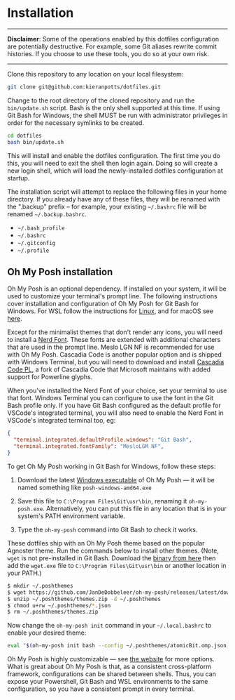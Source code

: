 # Installation

*****
**Disclaimer**: Some of the operations enabled by this dotfiles configuration are potentially destructive. For example, some Git aliases rewrite commit histories. If you choose to use these tools, you do so at your own risk.
*****

Clone this repository to any location on your local filesystem:

```sh
git clone git@github.com:kieranpotts/dotfiles.git
```

Change to the root directory of the cloned repository and run the `bin/update.sh` script. Bash is the only shell supported at this time. If using Git Bash for Windows, the shell MUST be run with administrator privileges in order for the necessary symlinks to be created.

```sh
cd dotfiles
bash bin/update.sh
```

This will install and enable the dotfiles configuration. The first time you do this, you will need to exit the shell then login again. Doing so will create a new login shell, which will load the newly-installed dotfiles configuration at startup.

The installation script will attempt to replace the following files in your home directory. If you already have any of these files, they will be renamed with the ".backup" prefix – for example, your existing `~/.bashrc` file will be renamed `~/.backup.bashrc`.

- `~/.bash_profile`
- `~/.bashrc`
- `~/.gitconfig`
- `~/.profile`

## Oh My Posh installation

Oh My Posh is an optional dependency. If installed on your system, it will be used to customize your terminal's prompt line. The following instructions cover installation and configuration of Oh My Posh for Git Bash for Windows. For WSL follow the instructions for [Linux](https://ohmyposh.dev/docs/linux), and for macOS see [here](https://ohmyposh.dev/docs/macos).

Except for the minimalist themes that don't render any icons, you will need to install a [Nerd Font](https://ohmyposh.dev/docs/config-fonts). These fonts are extended with additional characters that are used in the prompt line. Meslo LGN NF is recommended for use with Oh My Posh. Cascadia Code is another popular option and is shipped with Windows Terminal, but you will need to download and install [Cascadia Code PL](https://github.com/microsoft/cascadia-code/releases), a fork of Cascadia Code that Microsoft maintains with added support for Powerline glyphs.

When you've installed the Nerd Font of your choice, set your terminal to use that font. Windows Terminal you can configure to use the font in the Git Bash profile only. If you have Git Bash configured as the default profile for VSCode's integrated terminal, you will also need to enable the Nerd Font in VSCode's integrated terminal too, eg:

```json
{
  "terminal.integrated.defaultProfile.windows": "Git Bash",
  "terminal.integrated.fontFamily": "MesloLGM NF",
}
```

To get Oh My Posh working in Git Bash for Windows, follow these steps:

1. Download the latest [Windows executable](https://github.com/JanDeDobbeleer/oh-my-posh/releases) of Oh My Posh — it will be named something like `posh-windows-amd64.exe`

2. Save this file to `C:\Program Files\Git\usr\bin`, renaming it `oh-my-posh.exe`. Alternatively, you can put this file in any location that is in your system's PATH environment variable.

3. Type the `oh-my-posh` command into Git Bash to check it works.

These dotfiles ship with an Oh My Posh theme based on the popular Agnoster theme. Run the commands below to install other themes. (Note, `wget` is not pre-installed in Git Bash. Download the [binary from here](https://eternallybored.org/misc/wget/) then add the `wget.exe` file to `C:\Program Files\Git\usr\bin` or another location in your PATH.)

```sh
$ mkdir ~/.poshthemes
$ wget https://github.com/JanDeDobbeleer/oh-my-posh/releases/latest/download/themes.zip -O ~/.poshthemes/themes.zip
$ unzip ~/.poshthemes/themes.zip -d ~/.poshthemes
$ chmod u+rw ~/.poshthemes/*.json
$ rm ~/.poshthemes/themes.zip
```

Now change the `oh-my-posh init` command in your `~/.local.bashrc` to enable your desired theme:

```sh
eval "$(oh-my-posh init bash --config ~/.poshthemes/atomicBit.omp.json)"
```

Oh My Posh is highly customizable — see [the website](https://ohmyposh.dev/docs/) for more options. What is great about Oh My Posh is that, as a consistent cross-platform framework, configurations can be shared between shells. Thus, you can expose your Powershell, Git Bash and WSL environments to the same configuration, so you have a consistent prompt in every terminal.
